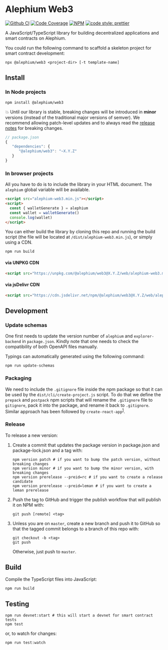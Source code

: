 # Alephium Web3

[![Github CI][test-badge]][test-link]
[![Code Coverage][coverage-badge]][coverage-link]
[![NPM][npm-badge]][npm-link]
[![code style: prettier][prettier-badge]][prettier-link]

A JavaScript/TypeScript library for building decentralized applications and smart contracts on Alephium.

You could run the following command to scaffold a skeleton project for smart contract development:

```
npx @alephium/web3 <project-dir> [-t template-name]
```

## Install

### In Node projects

```shell
npm install @alephium/web3
```

💥 Until our library is stable, breaking changes will be introduced in **minor** versions (instead of the traditional major versions of semver). We recommend allowing patch-level updates and to always read the [release notes][release-notes] for breaking changes.

```js
// package.json
{
   "dependencies": {
      "@alephium/web3": "~X.Y.Z"
   }
}
```

### In browser projects

All you have to do is to include the library in your HTML document. The `alephium` global variable will be available.

```html
<script src="alephium-web3.min.js"></script>
<script>
  const { walletGenerate } = alephium
  const wallet = walletGenerate()
  console.log(wallet)
</script>
```

You can either build the library by cloning this repo and running the build script (the file will be located at `/dist/alephium-web3.min.js`), or simply using a CDN.

```shell
npm run build
```

#### via UNPKG CDN

```html
<script src="https://unpkg.com/@alephium/web3@X.Y.Z/web/alephium-web3.min.js"></script>
```

#### via jsDelivr CDN

```html
<script src="https://cdn.jsdelivr.net/npm/@alephium/web3@X.Y.Z/web/alephium-web3.min.js"></script>
```

## Development

### Update schemas

One first needs to update the version number of `alephium` and `explorer-backend` in `package.json`. Kindly note that one needs to check the compatibility of both OpenAPI files manually.

Typings can automatically generated using the following command:

```shell
npm run update-schemas
```

### Packaging

We need to include the `.gitignore` file inside the npm package so that it can be used by the `dist/cli/create-project.js` script. To do that we define the `prepack` and `postpack` npm scripts that will rename the `.gitignore` file to `gitignore`, pack it into the package, and rename it back to `.gitignore`. Similar approach has been followed by `create-react-app`<sup>[1]</sup>.

### Release

To release a new version:

1. Create a commit that updates the package version in package.json and package-lock.json and a tag with:
   ```shell
   npm version patch # if you want to bump the patch version, without breaking changes
   npm version minor # if you want to bump the minor version, with breaking changes
   npm version prerelease --preid=rc # if you want to create a release candidate
   npm version prerelease --preid=leman # if you want to create a leman prerelease
   ```
2. Push the tag to GitHub and trigger the publish workflow that will publish it on NPM with:

   ```shell
   git push [remote] <tag>
   ```

3. Unless you are on `master`, create a new branch and push it to GitHub so that the tagged commit belongs to a branch of this repo with:
   ```shell
   git checkout -b <tag>
   git push
   ```
   Otherwise, just push to `master`.

## Build

Compile the TypeScript files into JavaScript:

```shell
npm run build
```

## Testing

```shell
npm run devnet:start # this will start a devnet for smart contract tests
npm test
```

or, to watch for changes:

```shell
npm run test:watch
```

[test-badge]: https://github.com/alephium/alephium-web3/actions/workflows/test.yml/badge.svg
[test-link]: https://github.com/alephium/alephium-web3/actions/workflows/test.yml
[coverage-badge]: https://codecov.io/gh/alephium/alephium-web3/branch/master/graph/badge.svg
[coverage-link]: https://codecov.io/gh/alephium/alephium-web3
[npm-badge]: https://img.shields.io/npm/v/@alephium/web3.svg
[npm-link]: https://www.npmjs.org/package/@alephium/web3
[prettier-badge]: https://img.shields.io/badge/code_style-prettier-ff69b4.svg
[prettier-link]: https://github.com/prettier/prettier
[release-notes]: https://github.com/alephium-web3/alephium-web3/releases
[1]: https://github.com/facebook/create-react-app/blob/2da5517689b7510ff8d8b0148ce372782cb285d7/packages/react-scripts/scripts/init.js#L264-L278
